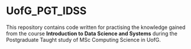 # UofG_PGT_IDSS

This repository contains code written for practising the knowledge gained from the course **Introduction to Data Science and Systems** during the Postgraduate Taught study of MSc Computing Science in UofG.
